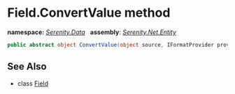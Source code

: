 # Field.ConvertValue method
**namespace:** *[Serenity.Data](../../README.md#serenity.data-namespace)*   **assembly**: *[Serenity.Net.Entity](../../README.md)*

```csharp
public abstract object ConvertValue(object source, IFormatProvider provider)
```

## See Also

* class [Field](../Field.md)